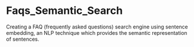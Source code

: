 # Faqs_Semantic_Search
Creating a FAQ (frequently asked questions) search engine using sentence embedding, an NLP technique which provides the semantic representation of sentences.
